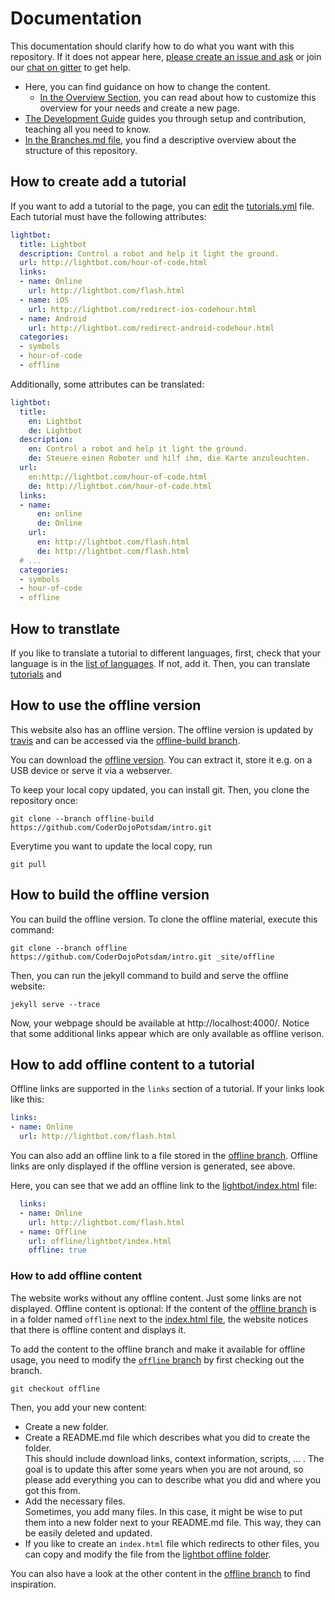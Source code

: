 # Documentation

This documentation should clarify how to do what you want with this repository.
If it does not appear here, [please create an issue and ask][new-issue] or join our [chat on gitter][gitter] to get help.

- Here, you can find guidance on how to change the content.
  - [In the Overview Section][overview-pages], you can read about how to
    customize this overview for your needs and create a new page.
- [The Development Guide][dev-guide] guides you through setup and contribution,
  teaching all you need to know.
- [In the Branches.md file][branches], you find a descriptive overview about the
  structure of this repository.

## How to create add a tutorial

If you want to add a tutorial to the page, you can [edit][edit-tutorials] the [tutorials.yml][tutorials] file.
Each tutorial must have the following attributes:

```yaml
lightbot:
  title: Lightbot
  description: Control a robot and help it light the ground.
  url: http://lightbot.com/hour-of-code.html
  links:
  - name: Online
    url: http://lightbot.com/flash.html
  - name: iOS
    url: http://lightbot.com/redirect-ios-codehour.html
  - name: Android
    url: http://lightbot.com/redirect-android-codehour.html
  categories:
  - symbols
  - hour-of-code
  - offline
```

Additionally, some attributes can be translated:

```yaml
lightbot:
  title:
    en: Lightbot
    de: Lightbot
  description:
    en: Control a robot and help it light the ground.
    de: Steuere einen Roboter und hilf ihm, die Karte anzuleuchten.
  url:
    en:http://lightbot.com/hour-of-code.html
    de: http://lightbot.com/hour-of-code.html
  links:
  - name:
      en: online
      de: Online
    url:
      en: http://lightbot.com/flash.html
      de: http://lightbot.com/flash.html
  # ...
  categories:
  - symbols
  - hour-of-code
  - offline
```

## How to transtlate

If you like to translate a tutorial to different languages,
first, check that your language is in the [list of languages][languages]. If not, add it.
Then, you can translate [tutorials][tutorials] and


## How to use the offline version

This website also has an offline version.
The offline version is updated by [travis][travis] and can be accessed via the [offline-build branch][offline-build].

You can download the [offline version][offline-build-download].
You can extract it, store it e.g. on a USB device or serve it via a webserver.

To keep your local copy updated, you can install git.
Then, you clone the repository once:

    git clone --branch offline-build https://github.com/CoderDojoPotsdam/intro.git

Everytime you want to update the local copy, run

    git pull

## How to build the offline version

You can build the offline version.
To clone the offline material, execute this command:

`git clone --branch offline https://github.com/CoderDojoPotsdam/intro.git _site/offline`

Then, you can run the jekyll command to build and serve the offline website:

`jekyll serve --trace`

Now, your webpage should be available at http://localhost:4000/.
Notice that some additional links appear which are only available as offline verison.

## How to add offline content to a tutorial

Offline links are supported in the `links` section of a tutorial.
If your links look like this:

```yaml
links:
- name: Online
  url: http://lightbot.com/flash.html
```

You can also add an offline link to a file stored in the
[offline branch][offline-branch].
Offline links are only displayed if the offline version is generated, see above.

Here, you can see that we add an offline link
to the [lightbot/index.html][offline-branch-lightbot] file:
```yaml
  links:
  - name: Online
    url: http://lightbot.com/flash.html
  - name: Offline
    url: offline/lightbot/index.html
    offline: true
```

### How to add offline content

The website works without any offline content.
Just some links are not displayed.
Offline content is optional:
If the content of the [offline branch][offline-branch] is in a folder named `offline`
next to the [index.html file][index-file], the website notices that there is offline content and
displays it.

To add the content to the offline branch and make it available for offline usage,
you need to modify the  [`offline` branch][offline-branch] by first checking out the branch.

    git checkout offline

Then, you add your new content:

- Create a new folder.
- Create a README.md file which describes what you did to create the folder.  
  This should include download links, context information, scripts, ... .
  The goal is to update this after some years when you are not around,
  so please add everything you can to describe what you did and where you got this from.
- Add the necessary files.  
  Sometimes, you add many files. In this case, it might be wise to put them into a new folder next to your README.md file.
  This way, they can be easily deleted and updated.
- If you like to create an `index.html` file which redirects to other files, you can copy and modify the file from
  the [lightbot offline folder][lightbot-index].

You can also have a look at the other content in the [offline branch][offline-branch] to find inspiration.


[new-issue]: https://github.com/CoderDojoPotsdam/intro/issues/new
[edit-tutorials]: https://github.com/CoderDojoPotsdam/intro/edit/master/_data/tutorials.yml
[tutorials]: https://github.com/CoderDojoPotsdam/intro/blob/master/_data/tutorials.yml
[languages]: https://github.com/CoderDojoPotsdam/intro/blob/master/_data/languages.yml
[offline-build]: https://github.com/CoderDojoPotsdam/intro/tree/offline-build
[offline-build-download]: https://github.com/CoderDojoPotsdam/intro/archive/offline-build.zip
[travis]: https://travis-ci.org/CoderDojoPotsdam/intro/
[offline-branch]: https://github.com/CoderDojoPotsdam/intro/tree/offline
[offline-branch-lightbot]: https://github.com/CoderDojoPotsdam/intro/blob/offline/lightbot/index.html
[gitter]: https://gitter.im/CoderDojoPotsdam/intro
[branches]: Branches.md
[index-file]: ../index.html
[lightbot-index]: https://github.com/CoderDojoPotsdam/intro/blob/offline/lightbot/index.html
[overview-pages]: OverviewPages.md
[dev-guide]: Development-Guide.md
